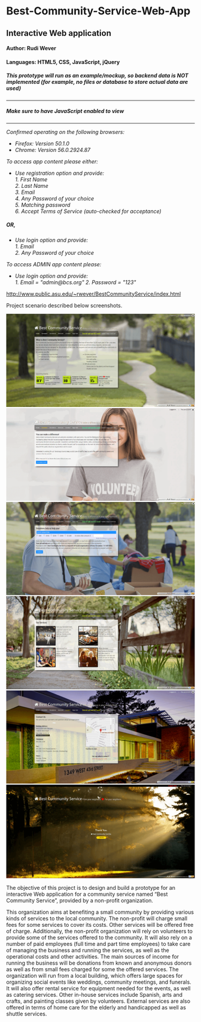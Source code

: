 # Best-Community-Service-Web-App
## Interactive Web application

#### Author: Rudi Wever
#### Languages: HTML5, CSS, JavaScript, jQuery
##### *This prototype will run as an example/mockup, so backend data is NOT implemented (for example, no files or database to store actual data are used)*

*********************************************
##### *Make sure to have JavaScript enabled to view*
*********************************************

*Confirmed operating on the following browsers:*
- *Firefox: Version 50.1.0*
- *Chrome: Version 56.0.2924.87*

*To access app content please either:*
- *Use registration option and provide:*  
    *1. First Name*  
    *2. Last Name*  
    *3. Email*  
    *4. Any Password of your choice*  
    *5. Matching password*  
    *6. Accept Terms of Service (auto-checked for acceptance)*

##### *OR,*
- *Use login option and provide:*  
    *1. Email*  
     *2. Any Password of your choice*

*To access ADMIN app content please:*
- *Use login option and provide:*  
     *1. Email = "admin@bcs.<i></i>org"*
     *2. Password = "123"*

http://www.public.asu.edu/~rwever/BestCommunityService/index.html

Project scenario described below screenshots.

![Best Community Service Mainpage screenshot](https://github.com/rwever-projects/Best-Community-Service-Web-App/blob/master/BCS_Mainpage_Screenshot.png)
![Best Community Service Volunteerpage screenshot](https://github.com/rwever-projects/Best-Community-Service-Web-App/blob/master/BCS_Volunteer_Screenshot.png)
![Best Community Service Donationspage screenshot](https://github.com/rwever-projects/Best-Community-Service-Web-App/blob/master/BCS_Donations_Screenshot.png)
![Best Community Service Servicespage screenshot](https://github.com/rwever-projects/Best-Community-Service-Web-App/blob/master/BCS_Services_Screenshot.png)
![Best Community Service Contactpage screenshot](https://github.com/rwever-projects/Best-Community-Service-Web-App/blob/master/BCS_Contact_Screenshot.png)
![Best Community Service Logoutpage screenshot](https://github.com/rwever-projects/Best-Community-Service-Web-App/blob/master/BCS_Logout_Screenshot.png)

The objective of this project is to design and build a prototype for an interactive Web application for a community service named “Best Community Service”, provided by a non-profit organization.

This organization aims at benefiting a small community by providing various kinds of services to the local community. The non-profit will charge small fees for some services to cover its costs. Other services will be offered free of charge. Additionally, the non-profit organization will rely on volunteers to provide some of the services offered to the community. It will also rely on a number of paid employees (full time and part time employees) to take care of managing the business and running the services, as well as the operational costs and other activities. The main sources of income for running the business will be donations from known and anonymous donors as well as from small fees charged for some the offered services. The organization will run from a local building, which offers large spaces for organizing social events like weddings, community meetings, and funerals. It will also offer rental service for equipment needed for the events, as well as catering services. Other in-house services include Spanish, arts and crafts, and painting classes given by volunteers. External services are also offered in terms of home care for the elderly and handicapped as well as shuttle services.
